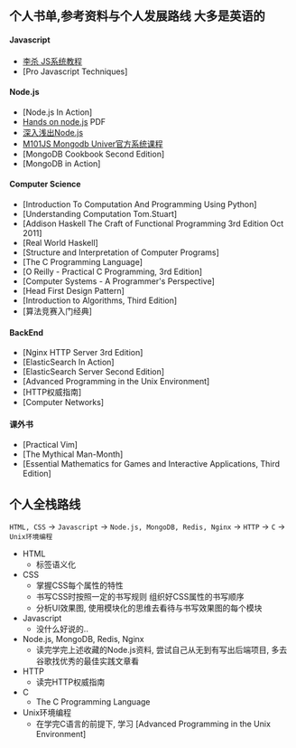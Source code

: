 ##  个人书单,参考资料与个人发展路线 大多是英语的

####  Javascript
- [李杀 JS系统教程](http://xahlee.info/js/js.html)
- [Pro Javascript Techniques]

####  Node.js
- [Node.js In Action]
- [Hands on node.js](https://leanpub.com/hands-on-nodejs) PDF
- [深入浅出Node.js](https://item.jd.com/11355978.html)
- [M101JS Mongodb Univer官方系统课程](https://university.mongodb.com/courses/M101JS/about)
- [MongoDB Cookbook Second Edition] 
- [MongoDB in Action]

####  Computer Science
- [Introduction To Computation And Programming Using Python]
- [Understanding Computation Tom.Stuart]
- [Addison Haskell The Craft of Functional Programming 3rd Edition Oct 2011]
- [Real World Haskell]
- [Structure and Interpretation of Computer Programs]
- [The C Programming Language]
- [O Reilly - Practical C Programming, 3rd Edition]
- [Computer Systems - A Programmer's Perspective]
- [Head First Design Pattern]
- [Introduction to Algorithms, Third Edition]
- [算法竞赛入门经典]

####  BackEnd
- [Nginx HTTP Server 3rd Edition]
- [ElasticSearch In Action]
- [ElasticSearch Server Second Edition]
- [Advanced Programming in the Unix Environment]
- [HTTP权威指南]
- [Computer Networks]

####  课外书
- [Practical Vim]
- [The Mythical Man-Month]
- [Essential Mathematics for Games and Interactive Applications, Third Edition]

##  个人全栈路线
`HTML, CSS` -> `Javascript` -> `Node.js, MongoDB, Redis, Nginx` -> `HTTP` -> `C` -> `Unix环境编程`

- HTML
  - 标签语义化
- CSS
  - 掌握CSS每个属性的特性
  - 书写CSS时按照一定的书写规则 组织好CSS属性的书写顺序
  - 分析UI效果图, 使用模块化的思维去看待与书写效果图的每个模块
- Javascript
  - 没什么好说的..
- Node.js, MongoDB, Redis, Nginx
  - 读完学完上述收藏的Node.js资料, 尝试自己从无到有写出后端项目, 多去谷歌找优秀的最佳实践文章看
- HTTP
  - 读完HTTP权威指南
- C
  - The C Programming Language
- Unix环境编程
  - 在学完C语言的前提下, 学习 [Advanced Programming in the Unix Environment]
  

  

